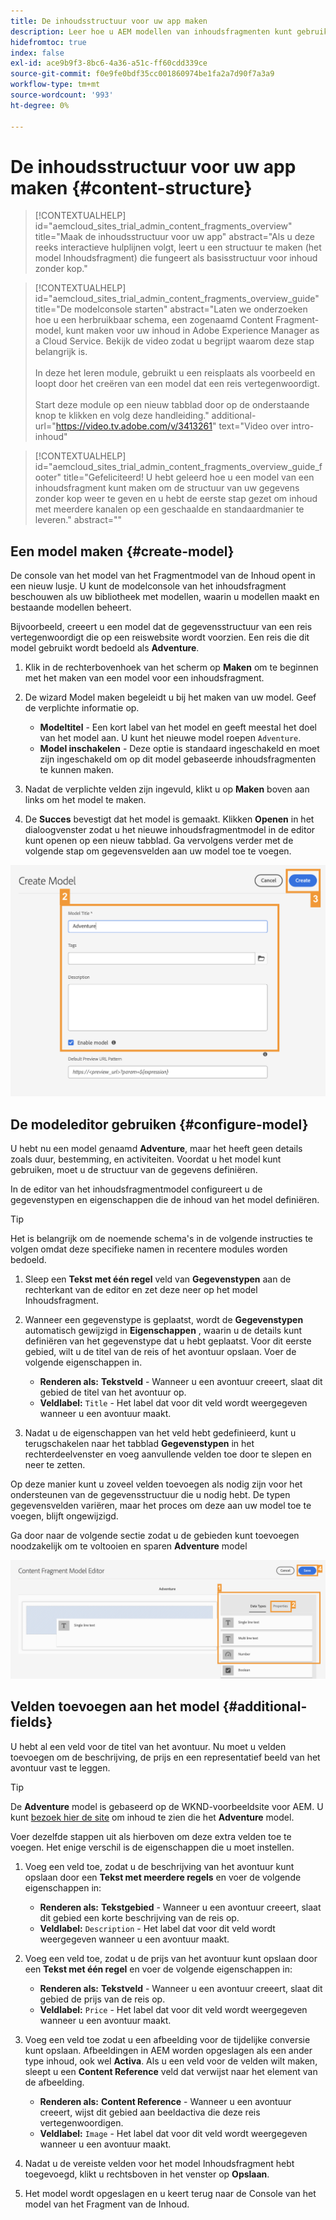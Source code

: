 ```yaml
---
title: De inhoudsstructuur voor uw app maken
description: Leer hoe u AEM modellen van inhoudsfragmenten kunt gebruiken om uw inhoudsstructuur te maken, die fungeert als basis voor inhoud zonder kop.
hidefromtoc: true
index: false
exl-id: ace9b9f3-8bc6-4a36-a51c-ff60cdd339ce
source-git-commit: f0e9fe0bdf35cc001860974be1fa2a7d90f7a3a9
workflow-type: tm+mt
source-wordcount: '993'
ht-degree: 0%

---
```



# De inhoudsstructuur voor uw app maken {#content-structure}

>[!CONTEXTUALHELP]
>id="aemcloud_sites_trial_admin_content_fragments_overview"
>title="Maak de inhoudsstructuur voor uw app"
>abstract="Als u deze reeks interactieve hulplijnen volgt, leert u een structuur te maken (het model Inhoudsfragment) die fungeert als basisstructuur voor inhoud zonder kop."

>[!CONTEXTUALHELP]
>id="aemcloud_sites_trial_admin_content_fragments_overview_guide"
>title="De modelconsole starten"
>abstract="Laten we onderzoeken hoe u een herbruikbaar schema, een zogenaamd Content Fragment-model, kunt maken voor uw inhoud in Adobe Experience Manager as a Cloud Service. Bekijk de video zodat u begrijpt waarom deze stap belangrijk is. <br><br>In deze het leren module, gebruikt u een reisplaats als voorbeeld en loopt door het creëren van een model dat een reis vertegenwoordigt.<br><br>Start deze module op een nieuw tabblad door op de onderstaande knop te klikken en volg deze handleiding."
>additional-url="https://video.tv.adobe.com/v/3413261" text="Video over intro-inhoud"

>[!CONTEXTUALHELP]
>id="aemcloud_sites_trial_admin_content_fragments_overview_guide_footer"
>title="Gefeliciteerd! U hebt geleerd hoe u een model van een inhoudsfragment kunt maken om de structuur van uw gegevens zonder kop weer te geven en u hebt de eerste stap gezet om inhoud met meerdere kanalen op een geschaalde en standaardmanier te leveren."
>abstract=""

## Een model maken {#create-model}

De console van het model van het Fragmentmodel van de Inhoud opent in een nieuw lusje. U kunt de modelconsole van het inhoudsfragment beschouwen als uw bibliotheek met modellen, waarin u modellen maakt en bestaande modellen beheert.

Bijvoorbeeld, creeert u een model dat de gegevensstructuur van een reis vertegenwoordigt die op een reiswebsite wordt voorzien. Een reis die dit model gebruikt wordt bedoeld als **Adventure**.

1. Klik in de rechterbovenhoek van het scherm op **Maken** om te beginnen met het maken van een model voor een inhoudsfragment.

1. De wizard Model maken begeleidt u bij het maken van uw model. Geef de verplichte informatie op.

   * **Modeltitel** - Een kort label van het model en geeft meestal het doel van het model aan. U kunt het nieuwe model roepen `Adventure`.
   * **Model inschakelen** - Deze optie is standaard ingeschakeld en moet zijn ingeschakeld om op dit model gebaseerde inhoudsfragmenten te kunnen maken.

1. Nadat de verplichte velden zijn ingevuld, klikt u op **Maken** boven aan links om het model te maken.

1. De **Succes** bevestigt dat het model is gemaakt. Klikken **Openen** in het dialoogvenster zodat u het nieuwe inhoudsfragmentmodel in de editor kunt openen op een nieuw tabblad. Ga vervolgens verder met de volgende stap om gegevensvelden aan uw model toe te voegen.

![Stap 2 en 3 van het creëren van een model van het Fragment van de Inhoud](assets/do-not-localize/create-model.png)

## De modeleditor gebruiken {#configure-model}

U hebt nu een model genaamd **Adventure**, maar het heeft geen details zoals duur, bestemming, en activiteiten. Voordat u het model kunt gebruiken, moet u de structuur van de gegevens definiëren.

In de editor van het inhoudsfragmentmodel configureert u de gegevenstypen en eigenschappen die de inhoud van het model definiëren.

>[!TIP]
>
>Het is belangrijk om de noemende schema&#39;s in de volgende instructies te volgen omdat deze specifieke namen in recentere modules worden bedoeld.

1. Sleep een **Tekst met één regel** veld van **Gegevenstypen** aan de rechterkant van de editor en zet deze neer op het model Inhoudsfragment.

1. Wanneer een gegevenstype is geplaatst, wordt de **Gegevenstypen** automatisch gewijzigd in **Eigenschappen** , waarin u de details kunt definiëren van het gegevenstype dat u hebt geplaatst. Voor dit eerste gebied, wilt u de titel van de reis of het avontuur opslaan. Voer de volgende eigenschappen in.

   * **Renderen als:** **Tekstveld** - Wanneer u een avontuur creeert, slaat dit gebied de titel van het avontuur op.
   * **Veldlabel:** `Title` - Het label dat voor dit veld wordt weergegeven wanneer u een avontuur maakt.

1. Nadat u de eigenschappen van het veld hebt gedefinieerd, kunt u terugschakelen naar het tabblad **Gegevenstypen** in het rechterdeelvenster en voeg aanvullende velden toe door te slepen en neer te zetten.

Op deze manier kunt u zoveel velden toevoegen als nodig zijn voor het ondersteunen van de gegevensstructuur die u nodig hebt. De typen gegevensvelden variëren, maar het proces om deze aan uw model toe te voegen, blijft ongewijzigd.

Ga door naar de volgende sectie zodat u de gebieden kunt toevoegen noodzakelijk om te voltooien en sparen **Adventure** model

![Stap 1, 2 en 3 van het toevoegen van velden aan het model](assets/do-not-localize/define-model-fields.png)

## Velden toevoegen aan het model {#additional-fields}

U hebt al een veld voor de titel van het avontuur. Nu moet u velden toevoegen om de beschrijving, de prijs en een representatief beeld van het avontuur vast te leggen.

>[!TIP]
>
>De **Adventure** model is gebaseerd op de WKND-voorbeeldsite voor AEM. U kunt [bezoek hier de site](https://wknd.site/us/en/adventures/yosemite-backpacking.html) om inhoud te zien die het **Adventure** model.

Voer dezelfde stappen uit als hierboven om deze extra velden toe te voegen. Het enige verschil is de eigenschappen die u moet instellen.

1. Voeg een veld toe, zodat u de beschrijving van het avontuur kunt opslaan door een **Tekst met meerdere regels** en voer de volgende eigenschappen in:

   * **Renderen als:** **Tekstgebied** - Wanneer u een avontuur creeert, slaat dit gebied een korte beschrijving van de reis op.
   * **Veldlabel:** `Description` - Het label dat voor dit veld wordt weergegeven wanneer u een avontuur maakt.

1. Voeg een veld toe, zodat u de prijs van het avontuur kunt opslaan door een **Tekst met één regel** en voer de volgende eigenschappen in:

   * **Renderen als:** **Tekstveld** - Wanneer u een avontuur creeert, slaat dit gebied de prijs van de reis op.
   * **Veldlabel:** `Price` - Het label dat voor dit veld wordt weergegeven wanneer u een avontuur maakt.

1. Voeg een veld toe zodat u een afbeelding voor de tijdelijke conversie kunt opslaan. Afbeeldingen in AEM worden opgeslagen als een ander type inhoud, ook wel **Activa**. Als u een veld voor de velden wilt maken, sleept u een **Content Reference** veld dat verwijst naar het element van de afbeelding.

   * **Renderen als:** **Content Reference** - Wanneer u een avontuur creeert, wijst dit gebied aan beeldactiva die deze reis vertegenwoordigen.
   * **Veldlabel:** `Image` - Het label dat voor dit veld wordt weergegeven wanneer u een avontuur maakt.

1. Nadat u de vereiste velden voor het model Inhoudsfragment hebt toegevoegd, klikt u rechtsboven in het venster op **Opslaan**.

1. Het model wordt opgeslagen en u keert terug naar de Console van het model van het Fragment van de Inhoud.
